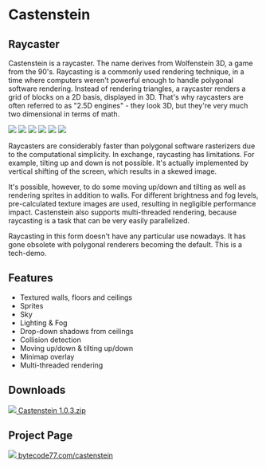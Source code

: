 # Castenstein

## Raycaster

Castenstein is a raycaster. The name derives from Wolfenstein 3D, a game from the 90's. Raycasting is a commonly used rendering technique, in a time where computers weren't powerful enough to handle polygonal software rendering. Instead of rendering triangles, a raycaster renders a grid of blocks on a 2D basis, displayed in 3D. That's why raycasters are often referred to as "2.5D engines" - they look 3D, but they're very much two dimensional in terms of math.

[![](https://bytecode77.com/images/pages/castenstein/001.thumb.jpg)](https://bytecode77.com/images/pages/castenstein/001.jpg)
[![](https://bytecode77.com/images/pages/castenstein/002.thumb.jpg)](https://bytecode77.com/images/pages/castenstein/002.jpg)
[![](https://bytecode77.com/images/pages/castenstein/003.thumb.jpg)](https://bytecode77.com/images/pages/castenstein/003.jpg)
[![](https://bytecode77.com/images/pages/castenstein/004.thumb.jpg)](https://bytecode77.com/images/pages/castenstein/004.jpg)
[![](https://bytecode77.com/images/pages/castenstein/005.thumb.jpg)](https://bytecode77.com/images/pages/castenstein/005.jpg)
[![](https://bytecode77.com/images/pages/castenstein/006.thumb.jpg)](https://bytecode77.com/images/pages/castenstein/006.jpg)

Raycasters are considerably faster than polygonal software rasterizers due to the computational simplicity. In exchange, raycasting has limitations. For example, tilting up and down is not possible. It's actually implemented by vertical shifting of the screen, which results in a skewed image.

It's possible, however, to do some moving up/down and tilting as well as rendering sprites in addition to walls. For different brightness and fog levels, pre-calculated texture images are used, resulting in negligible performance impact. Castenstein also supports multi-threaded rendering, because raycasting is a task that can be very easily parallelized.

Raycasting in this form doesn't have any particular use nowadays. It has gone obsolete with polygonal renderers becoming the default. This is a tech-demo.

## Features

- Textured walls, floors and ceilings
- Sprites
- Sky
- Lighting & Fog
- Drop-down shadows from ceilings
- Collision detection
- Moving up/down & tilting up/down
- Minimap overlay
- Multi-threaded rendering

## Downloads

[![](http://bytecode77.com/public/fileicons/zip.png) Castenstein 1.0.3.zip](https://downloads.bytecode77.com/Castenstein%201.0.3.zip)

## Project Page

[![](https://bytecode77.com/public/favicon16.png) bytecode77.com/castenstein](https://bytecode77.com/castenstein)